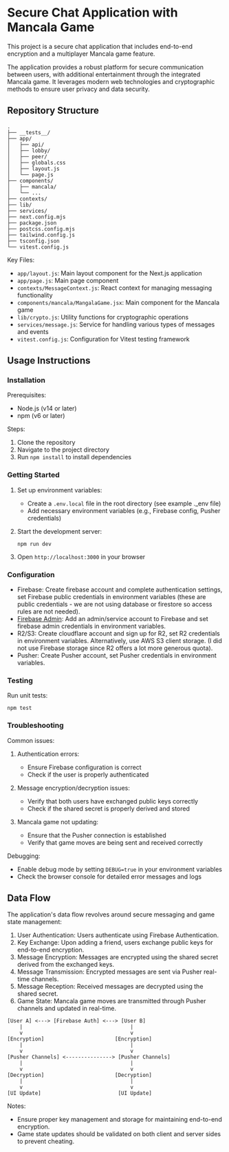 # Secure Chat Application with Mancala Game

This project is a secure chat application that includes end-to-end encryption and a multiplayer Mancala game feature.

The application provides a robust platform for secure communication between users, with additional entertainment through the integrated Mancala game. It leverages modern web technologies and cryptographic methods to ensure user privacy and data security.

## Repository Structure

```
.
├── __tests__/
├── app/
│   ├── api/
│   ├── lobby/
│   ├── peer/
│   ├── globals.css
│   ├── layout.js
│   └── page.js
├── components/
│   ├── mancala/
│   └── ...
├── contexts/
├── lib/
├── services/
├── next.config.mjs
├── package.json
├── postcss.config.mjs
├── tailwind.config.js
├── tsconfig.json
└── vitest.config.js
```

Key Files:

- `app/layout.js`: Main layout component for the Next.js application
- `app/page.js`: Main page component
- `contexts/MessageContext.js`: React context for managing messaging functionality
- `components/mancala/MangalaGame.jsx`: Main component for the Mancala game
- `lib/crypto.js`: Utility functions for cryptographic operations
- `services/message.js`: Service for handling various types of messages and events
- `vitest.config.js`: Configuration for Vitest testing framework

## Usage Instructions

### Installation

Prerequisites:

- Node.js (v14 or later)
- npm (v6 or later)

Steps:

1. Clone the repository
2. Navigate to the project directory
3. Run `npm install` to install dependencies

### Getting Started

1. Set up environment variables:

   - Create a `.env.local` file in the root directory (see example .\_env file)
   - Add necessary environment variables (e.g., Firebase config, Pusher credentials)

2. Start the development server:

   ```
   npm run dev
   ```

3. Open `http://localhost:3000` in your browser

### Configuration

- Firebase: Create firebase account and complete authentication settings, set Firebase public credentials in environment variables (these are public credentials - we are not using database or firestore so access rules are not needed).
- [Firebase Admin](https://firebase.google.com/docs/admin/setup): Add an admin/service account to Firebase and set firebase admin credentials in environment variables.
- R2/S3: Create cloudflare account and sign up for R2, set R2 credentials in environment variables. Alternatively, use AWS S3 client storage. (I did not use Firebase storage since R2 offers a lot more generous quota).
- Pusher: Create Pusher account, set Pusher credentials in environment variables.

### Testing

Run unit tests:

```
npm test
```

### Troubleshooting

Common issues:

1. Authentication errors:

   - Ensure Firebase configuration is correct
   - Check if the user is properly authenticated

2. Message encryption/decryption issues:

   - Verify that both users have exchanged public keys correctly
   - Check if the shared secret is properly derived and stored

3. Mancala game not updating:
   - Ensure that the Pusher connection is established
   - Verify that game moves are being sent and received correctly

Debugging:

- Enable debug mode by setting `DEBUG=true` in your environment variables
- Check the browser console for detailed error messages and logs

## Data Flow

The application's data flow revolves around secure messaging and game state management:

1. User Authentication: Users authenticate using Firebase Authentication.
2. Key Exchange: Upon adding a friend, users exchange public keys for end-to-end encryption.
3. Message Encryption: Messages are encrypted using the shared secret derived from the exchanged keys.
4. Message Transmission: Encrypted messages are sent via Pusher real-time channels.
5. Message Reception: Received messages are decrypted using the shared secret.
6. Game State: Mancala game moves are transmitted through Pusher channels and updated in real-time.

```
[User A] <---> [Firebase Auth] <---> [User B]
    |                                   |
    v                                   v
[Encryption]                       [Encryption]
    |                                   |
    v                                   v
[Pusher Channels] <---------------> [Pusher Channels]
    |                                   |
    v                                   v
[Decryption]                       [Decryption]
    |                                   |
    v                                   v
[UI Update]                         [UI Update]
```

Notes:

- Ensure proper key management and storage for maintaining end-to-end encryption.
- Game state updates should be validated on both client and server sides to prevent cheating.
